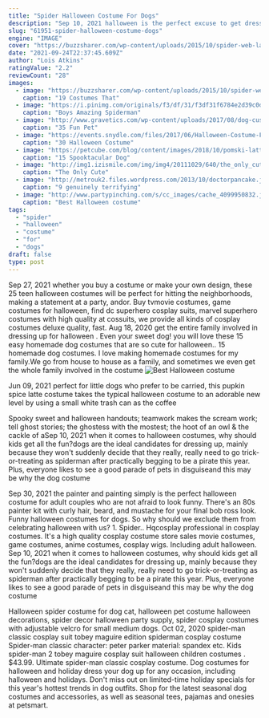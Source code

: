 ```yaml
---
title: "Spider Halloween Costume For Dogs"
description: "Sep 10, 2021 halloween is the perfect excuse to get dressed up and head out to a costume party, go trick-or-treating, or even stay home and watch your favorite scary movies. (with all the festive snacks, of course.) but not everyone wants to put on a full costume. First, some halloween"
slug: "61951-spider-halloween-costume-dogs"
engine: "IMAGE"
cover: "https://buzzsharer.com/wp-content/uploads/2015/10/spider-web-labrador.jpg"
date: "2021-09-24T22:37:45.609Z"
author: "Lois Atkins"
ratingValue: "2.2"
reviewCount: "28"
images:
  - image: "https://buzzsharer.com/wp-content/uploads/2015/10/spider-web-labrador.jpg"
    caption: "19 Costumes That"
  - image: "https://i.pinimg.com/originals/f3/df/31/f3df31f6784e2d39c0df6fd6557176de.jpg"
    caption: "Boys Amazing Spiderman"
  - image: "http://www.gravetics.com/wp-content/uploads/2017/08/dog-custumes-halloween.jpg"
    caption: "35 Fun Pet"
  - image: "https://events.snydle.com/files/2017/06/Halloween-Costume-For-Kids-30.jpg"
    caption: "30 Halloween Costume"
  - image: "https://petcube.com/blog/content/images/2018/10/pomski-latte-halloween-dog-costume.jpg"
    caption: "15 Spooktacular Dog"
  - image: "http://img1.izismile.com/img/img4/20111029/640/the_only_cute_corgi_halloween_costume_post_640_06.jpg"
    caption: "The Only Cute"
  - image: "http://metrouk2.files.wordpress.com/2013/10/doctorpancake.jpg"
    caption: "9 genuinely terrifying"
  - image: "http://www.partypinching.com/s/cc_images/cache_4099950832.jpeg?t=1474254826"
    caption: "Best Halloween costume"
tags:
  - "spider"
  - "halloween"
  - "costume"
  - "for"
  - "dogs"
draft: false
type: post
---
```


Sep 27, 2021 whether you buy a costume or make your own design, these 25 teen halloween costumes will be perfect for hitting the neighborhoods, making a statement at a party, andor. Buy tvmovie costumes, game costumes for halloween, find dc superhero cosplay suits, marvel superhero costumes with high quality at cossuits, we provide all kinds of cosplay costumes deluxe quality, fast. Aug 18, 2020 get the entire family involved in dressing up for halloween . Even your sweet dog! you will love these 15 easy homemade dog costumes that are so cute for halloween.. 15 homemade dog costumes. I love making homemade costumes for my family.We go from house to house as a family, and sometimes we even get the whole family involved in the costume
![Best Halloween costume](http://www.partypinching.com/s/cc_images/cache_4099950832.jpeg?t=1474254826 "Best Halloween costume")

Jun 09, 2021 perfect for little dogs who prefer to be carried, this pupkin spice latte costume takes the typical halloween costume to an adorable new level by using a small white trash can as the coffee
<!--inArticleAds-->

<!--galleryOne-->

Spooky sweet and halloween handouts; teamwork makes the scream work; tell ghost stories; the ghostess with the mostest; the hoot of an owl & the cackle of aSep 10, 2021 when it comes to halloween costumes, why should kids get all the fun?dogs are the ideal candidates for dressing up, mainly because they won't suddenly decide that they really, really need to go trick-or-treating as spiderman after practically begging to be a pirate this year. Plus, everyone likes to see a good parade of pets in disguiseand this may be why the dog costume
<!--inArticleAds-->

<!--galleryTwo-->

Sep 30, 2021 the painter and painting simply is the perfect halloween costume for adult couples who are not afraid to look funny. There's an 80s painter kit with curly hair, beard, and mustache for your final bob ross look.  Funny halloween costumes for dogs. So why should we exclude them from celebrating halloween with us? 1. Spider.. Hqcosplay professional in cosplay costumes. It's a high quality cosplay costume store sales movie costumes, game costumes, anime costumes, cosplay wigs. Including adult halloween. Sep 10, 2021 when it comes to halloween costumes, why should kids get all the fun?dogs are the ideal candidates for dressing up, mainly because they won't suddenly decide that they really, really need to go trick-or-treating as spiderman after practically begging to be a pirate this year. Plus, everyone likes to see a good parade of pets in disguiseand this may be why the dog costume
<!--galleryThree-->

Halloween spider costume for dog cat, halloween pet costume halloween decorations, spider decor halloween party supply, spider cosplay costumes with adjustable velcro for small medium dogs. Oct 02, 2020 spider-man classic cosplay suit tobey maguire edition spiderman cosplay costume  Spider-man classic character: peter parker material: spandex etc. Kids spider-man 2 tobey maguire cosplay suit halloween children costumes . $43.99. Ultimate spider-man classic cosplay costume. Dog costumes for halloween and holiday dress your dog up for any occasion, including halloween and holidays. Don't miss out on limited-time holiday specials for this year's hottest trends in dog outfits. Shop for the latest seasonal dog costumes and accessories, as well as seasonal tees, pajamas and onesies at petsmart.